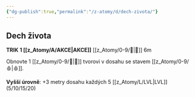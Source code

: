 ```yaml
---
{"dg-publish":true,"permalink":"/z-atomy/d/dech-zivota/"}
---
```


## Dech života  
**TRIK**
**1 [[z_Atomy/A/AKCE\|AKCE]]**
[[z_Atomy/0-9/🫱\|🫱]] 6m

Obnovte 1 [[z_Atomy/0-9/💖\|💖]] tvorovi v dosahu se stavem [[z_Atomy/0-9/🩸\|🩸]].

**Vyšší úrovně**: +3 metry dosahu každých 5 [[z_Atomy/L/LVL\|LVL]] (5/10/15/20)